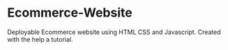 # Ecommerce-Website
Deployable Ecommerce website using HTML CSS and Javascript. Created with the help a tutorial.
